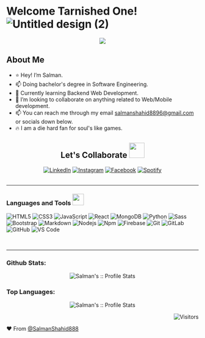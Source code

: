 # Welcome Tarnished One! ![Untitled design (2)](https://user-images.githubusercontent.com/71010239/184366961-3d95cb7c-2041-49b9-86d4-2c9865fee9a4.gif)

<p align="center"><img src="https://user-images.githubusercontent.com/71010239/184362778-2e140a36-c005-4c3f-a605-e640682eb9e8.gif"></p>

## About Me
- ⭐️ Hey! I’m Salman.
- 📫 Doing bachelor's degree in Software Engineering.
- 🌱 Currently learning Backend Web Development.
- 💞️ I’m looking to collaborate on anything related to Web/Mobile development.
- 📫 You can reach me through my email [salmanshahid8896@gmail.com](mailto:salmanshahid8896@gmail.com) or socials down below.
- 🔥  I am a die hard fan for soul's like games.


<h2 align="center">Let's Collaborate <img src="https://user-images.githubusercontent.com/71010239/184364994-da5da83e-5f9d-4591-8854-5910ceb086d2.png" width="40px" margin="10px 0px 0px 0px">
</h2>

<div align="center">
<a href="https://www.linkedin.com/in/salman-shahid-25aba71ba/" target="_blank"><img src="https://img.shields.io/badge/LinkedIn-%230077B5.svg?&style=flat-square&logo=linkedin&logoColor=white" alt="LinkedIn"></a>
<a href="https://www.instagram.com/izzsalman/" target="_blank"><img src="https://img.shields.io/badge/Instagram-%23E4405F.svg?&style=flat-square&logo=instagram&logoColor=white" alt="Instagram"></a>
<a href="https://www.facebook.com/XxYukimuraxX" target="_blank"><img src="https://img.shields.io/badge/Facebook-%231877F2.svg?&style=flat-square&logo=facebook&logoColor=white" alt="Facebook"></a>
<a href="https://twitter.com/jjust_sal" target="_blank"><img src="https://img.shields.io/badge/Twitter-%1D9BF0.svg?&style=flat-square&logo=twitter&logoColor=white&labelColor=1D9BF0&color=1D9BF0" alt="Spotify"></a>
</div>


<br />

---

### Languages and Tools <img src="https://media.giphy.com/media/WUlplcMpOCEmTGBtBW/giphy.gif" width="30"> 

![HTML5](https://img.shields.io/badge/-HTML5-%23E44D27?style=flat-square&logo=html5&logoColor=ffffff)
![CSS3](https://img.shields.io/badge/-CSS3-%231572B6?style=flat-square&logo=css3)
![JavaScript](https://img.shields.io/badge/-JavaScript-%23F7DF1C?style=flat-square&logo=javascript&logoColor=000000&labelColor=%23F7DF1C&color=%23FFCE5A)
![React](https://img.shields.io/badge/-React-61DAFB?style=flat-square&logo=react&logoColor=ffffff)
![MongoDB](http://img.shields.io/badge/-MongoDB-007ACC?style=flat-square&logo=mongodb&logoColor=4DB33D&color=4DB33DlabelColor=%23F7DF1C)
![Python](http://img.shields.io/badge/-Python-3776AB?style=flat-square&logo=python&logoColor=ffffff)
![Sass](https://img.shields.io/badge/-Sass-%23CC6699?style=flat-square&logo=sass&logoColor=ffffff)
![Bootstrap](https://img.shields.io/badge/-Bootstrap-563D7C?style=flat-square&logo=Bootstrap)
![Markdown](https://img.shields.io/badge/-Markdown-000000?style=flat-square&logo=markdown)
![Nodejs](https://img.shields.io/badge/-Nodejs-339933?style=flat-square&logo=Node.js&logoColor=ffffff)
![Npm](https://img.shields.io/badge/-npm-CB3837?style=flat-square&logo=npm)
![Firebase](https://img.shields.io/badge/-Firebase-FFCA28?style=flat-square&logo=firebase&logoColor=ffffff)
![Git](https://img.shields.io/badge/-Git-%23F05032?style=flat-square&logo=git&logoColor=%23ffffff)
![GitLab](https://img.shields.io/badge/-GitLab-FCA121?style=flat-square&logo=gitlab)
![GitHub](https://img.shields.io/badge/-GitHub-181717?style=flat-square&logo=github)
![VS Code](http://img.shields.io/badge/-VS%20Code-007ACC?style=flat-square&logo=visual-studio-code&logoColor=ffffff)


<br/>

---



### Github Stats:
       
<p align="center"><img src="https://github-readme-stats.vercel.app/api?username=SalmanShahid888&show_icons=true&theme=tokyonight" alt="Salman's :: Profile Stats"></p>

### Top Languages:
<p align="center"><img src="https://github-readme-stats.vercel.app/api/top-langs/?username=SalmanShahid888&layout=compact&theme=tokyonight" alt="Salman's :: Profile Stats"></p> 

<p align="right"><img src="https://komarev.com/ghpvc/?username=SalmanShahid888&color=blueviolet&style=for-the-badge" alt="Visitors"></p>


 ❤️ From [@SalmanShahid888](https://github.com/SalmanShahid888)
<!---
SalmanShahid888/SalmanShahid888 is a ✨ special ✨ repository because its `README.md` (this file) appears on your GitHub profile.
You can click the Preview link to take a look at your changes.
--->
